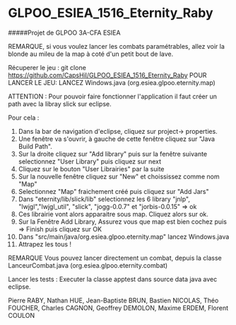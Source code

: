 # GLPOO_ESIEA_1516_Eternity_Raby
#####Projet de GLPOO 3A-CFA ESIEA


REMARQUE, si vous voulez lancer les combats paramétrables, allez voir la blonde au mileu de la map à coté d'un petit bout de lave.

Récuperer le jeu :  git clone https://github.com/CapsHil/GLPOO_ESIEA_1516_Eternity_Raby
POUR LANCER LE JEU: LANCEZ  Windows.java (org.esiea.glpoo.eternity.map)

ATTENTION : Pour pouvoir faire fonctionner l'application il faut créer un path avec la libray slick sur eclipse.

Pour cela :  
1) Dans la bar de navigation d'eclipse, cliquez sur project-> properties.
2) Une fenêtre va s'ouvrir,  à gauche de cette fenêtre cliquez sur "Java Build Path".
3) Sur la droite cliquez sur "Add library" puis sur la fenêtre suivante selectionnez "User Library"  puis cliquez sur next
4) Cliquez sur le bouton "User Librairies" par la suite
5) Sur la nouvelle fenêtre cliquez sur "New" et choississez comme nom "Map" 
6) Selectionnez "Map" fraichement créé puis cliquez sur "Add Jars"
7) Dans "eternity/lib/slick/lib" selectionnez les 6 library "jnlp", "lwjgl","lwjgl_util", "slick", "jogg-0.0.7" et "jorbis-0.0.15" => ok
8) Ces librairie vont alors apparaitre sous map. Cliquez alors sur ok.
8) Sur la Fenêtre Add Library, Assurez vous que map est bien cochez puis => Finish puis cliquez sur OK
9) Dans "src/main/java/org.esiea.glpoo.eternity.map" lancez Windows.java
10) Attrapez les tous ! 

REMARQUE Vous pouvez lancer directement un combat, depuis la classe LanceurCombat.java  (org.esiea.glpoo.eternity.combat)

Lancer les tests : Executer la classe apptest dans source data java avec eclipse.

 Pierre RABY, Nathan HUE, Jean-Baptiste BRUN, Bastien NICOLAS, Théo FOUCHER, Charles CAGNON, Geoffrey DEMOLON, Maxime ERDEM, Florent COULON

